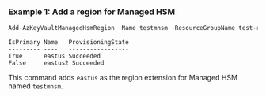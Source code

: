 ### Example 1: Add a region for Managed HSM
```powershell
Add-AzKeyVaultManagedHsmRegion -Name testmhsm -ResourceGroupName test-rg -Region eastus2
```

```output
IsPrimary Name   ProvisioningState
--------- ----   -----------------
True      eastus Succeeded
False     eastus2 Succeeded
```

This command adds `eastus` as the region extension for Managed HSM named `testmhsm`.
